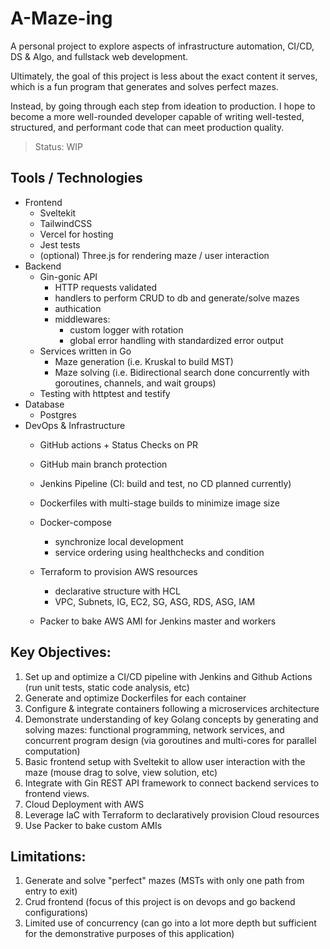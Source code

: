 # A-Maze-ing
A personal project to explore aspects of infrastructure automation, CI/CD, DS & Algo, and fullstack web development.

Ultimately, the goal of this project is less about the exact content it serves, which is a fun program that generates and solves perfect mazes. 
 
Instead, by going through each step from ideation to production. I hope to become a more well-rounded developer capable of writing well-tested, structured, and performant code that can meet production quality.

> Status: WIP

## Tools / Technologies
- Frontend
    - Sveltekit
    - TailwindCSS
    - Vercel for hosting
    - Jest tests
    - (optional) Three.js for rendering maze / user interaction
- Backend
    - Gin-gonic API
        - HTTP requests validated
        - handlers to perform CRUD to db and generate/solve mazes
        - authication
        - middlewares:
            - custom logger with rotation
            - global error handling with standardized error output
    - Services written in Go
        - Maze generation (i.e. Kruskal to build MST)
        - Maze solving (i.e. Bidirectional search done concurrently with goroutines, channels, and wait groups)
    - Testing with httptest and testify
- Database
    - Postgres
- DevOps & Infrastructure
    - GitHub actions + Status Checks on PR
    - GitHub main branch protection
    - Jenkins Pipeline (CI: build and test, no CD planned currently) 
    - Dockerfiles with multi-stage builds to minimize image size
    - Docker-compose
        - synchronize local development
        - service ordering using healthchecks and condition
    - Terraform to provision AWS resources 
        - declarative structure with HCL
        - VPC, Subnets, IG, EC2, SG, ASG, RDS, ASG, IAM

    - Packer to bake AWS AMI for Jenkins master and workers

## Key Objectives: 
1. Set up and optimize a CI/CD pipeline with Jenkins and Github Actions (run unit tests, static code analysis, etc)
2. Generate and optimize Dockerfiles for each container
3. Configure & integrate containers following a microservices architecture
4. Demonstrate understanding of key Golang concepts by generating and solving mazes: functional programming, network services, and concurrent program design (via goroutines and multi-cores for parallel computation)
5. Basic frontend setup with Sveltekit to allow user interaction with the maze (mouse drag to solve, view solution, etc)
6. Integrate with Gin REST API framework to connect backend services to frontend views.
7. Cloud Deployment with AWS
8. Leverage IaC with Terraform to declaratively provision Cloud resources
9. Use Packer to bake custom AMIs

## Limitations:
1. Generate and solve "perfect" mazes (MSTs with only one path from entry to exit)
2. Crud frontend (focus of this project is on devops and go backend configurations)
3. Limited use of concurrency (can go into a lot more depth but sufficient for the demonstrative purposes of this application)
